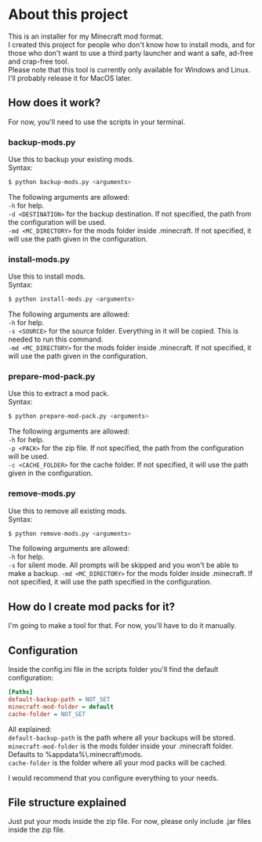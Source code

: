 # About this project

This is an installer for my Minecraft mod format.  
I created this project for people who don't know how to install mods, and for those who don't want to use a third party launcher and want a safe, ad-free and crap-free tool.  
Please note that this tool is currently only available for Windows and Linux. I'll probably release it for MacOS later.

## How does it work?

For now, you'll need to use the scripts in your terminal.

### backup-mods.py

Use this to backup your existing mods.  
Syntax:  

```bash
$ python backup-mods.py <arguments>
```

The following arguments are allowed:  
`-h` for help.  
`-d <DESTINATION>` for the backup destination. If not specified, the path from the configuration will be used.  
`-md <MC_DIRECTORY>` for the mods folder inside .minecraft. If not specified, it will use the path given in the configuration.  

### install-mods.py

Use this to install mods.  
Syntax:  

```bash
$ python install-mods.py <arguments>
```

The following arguments are allowed:  
`-h` for help.  
`-s <SOURCE>` for the source folder. Everything in it will be copied. This is needed to run this command.  
`-md <MC_DIRECTORY>` for the mods folder inside .minecraft. If not specified, it will use the path given in the configuration.  

### prepare-mod-pack.py

Use this to extract a mod pack.  
Syntax:  

```bash
$ python prepare-mod-pack.py <arguments>
```

The following arguments are allowed:  
`-h` for help.  
`-p <PACK>` for the zip file. If not specified, the path from the configuration will be used.  
`-c <CACHE_FOLDER>` for the cache folder. If not specified, it will use the path given in the configuration.  

### remove-mods.py

Use this to remove all existing mods.  
Syntax:  

```bash
$ python remove-mods.py <arguments>
```

The following arguments are allowed:  
`-h` for help.  
`-s` for silent mode. All prompts will be skipped and you won't be able to make a backup.
`-md <MC_DIRECTORY>` for the mods folder inside .minecraft. If not specified, it will use the path specified in the configuration.  

## How do I create mod packs for it?

I'm going to make a tool for that. For now, you'll have to do it manually.

## Configuration

Inside the config.ini file in the scripts folder you'll find the default configuration:  

```ini
[Paths]
default-backup-path = NOT_SET
minecraft-mod-folder = default
cache-folder = NOT_SET
```

All explained:  
`default-backup-path` is the path where all your backups will be stored.  
`minecraft-mod-folder` is the mods folder inside your .minecraft folder. Defaults to %appdata%\\.minecraft\mods.  
`cache-folder` is the folder where all your mod packs will be cached.  
  
I would recommend that you configure everything to your needs.

## File structure explained

Just put your mods inside the zip file.
For now, please only include .jar files inside the zip file.
